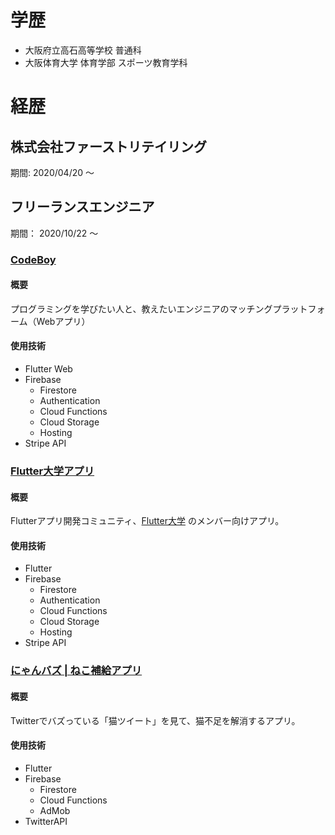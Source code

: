 # 学歴

- 大阪府立高石高等学校 普通科
- 大阪体育大学 体育学部 スポーツ教育学科

# 経歴

## 株式会社ファーストリテイリング

期間: 2020/04/20 〜 

## フリーランスエンジニア

期間： 2020/10/22 〜


### [CodeBoy](https://codeboy.jp)

#### 概要

プログラミングを学びたい人と、教えたいエンジニアのマッチングプラットフォーム（Webアプリ）

#### 使用技術

- Flutter Web
- Firebase
  - Firestore
  - Authentication
  - Cloud Functions
  - Cloud Storage
  - Hosting
- Stripe API


### [Flutter大学アプリ](https://apps.apple.com/jp/app/flutter%E5%A4%A7%E5%AD%A6/id1532391360)

#### 概要

Flutterアプリ開発コミュニティ、[Flutter大学](https://kboyflutteruniv.com/) のメンバー向けアプリ。

#### 使用技術

- Flutter
- Firebase
  - Firestore
  - Authentication
  - Cloud Functions
  - Cloud Storage
  - Hosting
- Stripe API



### [にゃんバズ | ねこ補給アプリ](https://nyanbuzz.studio.site/)

#### 概要

Twitterでバズっている「猫ツイート」を見て、猫不足を解消するアプリ。

#### 使用技術

- Flutter
- Firebase
  - Firestore
  - Cloud Functions
  - AdMob
- TwitterAPI


